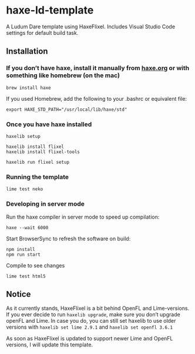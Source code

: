 # haxe-ld-template

A Ludum Dare template using HaxeFlixel. Includes Visual Studio Code settings for default build task.

## Installation
  
### If you don’t have haxe, install it manually from [haxe.org](https://haxe.org) or with something like homebrew (on the mac)

```
brew install haxe
```

If you used Homebrew, add the following to your .bashrc or equivalent file:
```
export HAXE_STD_PATH="/usr/local/lib/haxe/std"
```

### Once you have haxe installed

```
haxelib setup

haxelib install flixel
haxelib install flixel-tools

haxelib run flixel setup
```

### Running the template

```
lime test neko
```

### Developing in server mode

Run the haxe compiler in server mode to speed up compilation:

```
haxe --wait 6000
```

Start BrowserSync to refresh the software on build:

```
npm install
npm run start
```

Compile to see changes

```
lime test html5
```

## Notice
As it currently stands, HaxeFlixel is a bit behind OpenFL and Lime-versions. If you ever decide to run `haxelib upgrade`, make sure you don’t upgrade openFL and Lime. In case you do, you can still set haxelib to use older versions with `haxelib set lime 2.9.1` and `haxelib set openfl 3.6.1`

As soon as HaxeFlixel is updated to support newer Lime and OpenFL versions, I will update this template.
